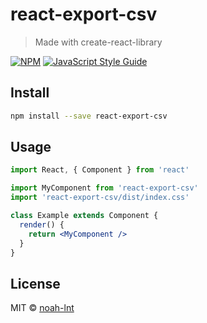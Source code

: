 # react-export-csv

> Made with create-react-library

[![NPM](https://img.shields.io/npm/v/react-export-csv.svg)](https://www.npmjs.com/package/react-export-csv) [![JavaScript Style Guide](https://img.shields.io/badge/code_style-standard-brightgreen.svg)](https://standardjs.com)

## Install

```bash
npm install --save react-export-csv
```

## Usage

```jsx
import React, { Component } from 'react'

import MyComponent from 'react-export-csv'
import 'react-export-csv/dist/index.css'

class Example extends Component {
  render() {
    return <MyComponent />
  }
}
```

## License

MIT © [noah-lnt](https://github.com/noah-lnt)
